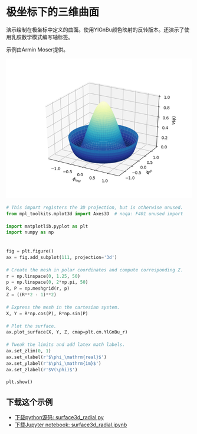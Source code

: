 # 极坐标下的三维曲面

演示绘制在极坐标中定义的曲面。使用YlGnBu颜色映射的反转版本。还演示了使用乳胶数学模式编写轴标签。

示例由Armin Moser提供。

![极坐标下的三维曲面示例](/static/images/gallery/sphx_glr_surface3d_radial_001.png)

```python
# This import registers the 3D projection, but is otherwise unused.
from mpl_toolkits.mplot3d import Axes3D  # noqa: F401 unused import

import matplotlib.pyplot as plt
import numpy as np


fig = plt.figure()
ax = fig.add_subplot(111, projection='3d')

# Create the mesh in polar coordinates and compute corresponding Z.
r = np.linspace(0, 1.25, 50)
p = np.linspace(0, 2*np.pi, 50)
R, P = np.meshgrid(r, p)
Z = ((R**2 - 1)**2)

# Express the mesh in the cartesian system.
X, Y = R*np.cos(P), R*np.sin(P)

# Plot the surface.
ax.plot_surface(X, Y, Z, cmap=plt.cm.YlGnBu_r)

# Tweak the limits and add latex math labels.
ax.set_zlim(0, 1)
ax.set_xlabel(r'$\phi_\mathrm{real}$')
ax.set_ylabel(r'$\phi_\mathrm{im}$')
ax.set_zlabel(r'$V(\phi)$')

plt.show()
```

## 下载这个示例
            
- [下载python源码: surface3d_radial.py](https://matplotlib.org/_downloads/surface3d_radial.py)
- [下载Jupyter notebook: surface3d_radial.ipynb](https://matplotlib.org/_downloads/surface3d_radial.ipynb)